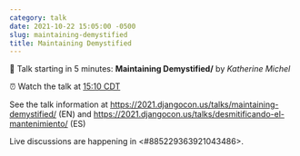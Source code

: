 ```yaml
---
category: talk
date: 2021-10-22 15:05:00 -0500
slug: maintaining-demystified
title: Maintaining Demystified
---
```


:tada: Talk starting in 5 minutes: **Maintaining Demystified/** by *Katherine Michel*

:alarm_clock: Watch the talk at [15:10 CDT](https://time.is/compare/0310PM_22_October_2021_in_Chicago)

See the talk information at https://2021.djangocon.us/talks/maintaining-demystified/ (EN) and https://2021.djangocon.us/talks/desmitificando-el-mantenimiento/ (ES)

Live discussions are happening in <#885229363921043486>.